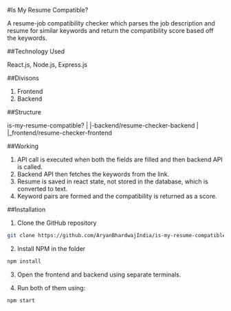 #Is My Resume Compatible?

A resume-job compatibility checker which parses the job description and resume for similar keywords and return the compatibility score based off the keywords.

##Technology Used

React.js, Node.js, Express.js

##Divisons

1. Frontend
2. Backend

##Structure

is-my-resume-compatible?
|
|-backend/resume-checker-backend
|
|_frontend/resume-checker-frontend

##Working

1. API call is executed when both the fields are filled and then backend API is called.
2. Backend API then fetches the keywords from the link.
3. Resume is saved in react state, not stored in the database, which is converted to text.
4. Keyword pairs are formed and the compatibility is returned as a score.

##Installation

1. Clone the GitHub repository
```bash
git clone https://github.com/AryanBhardwajIndia/is-my-resume-compatible
```
2. Install NPM in the folder
```bash
npm install
```
3. Open the frontend and backend using separate terminals.

4. Run both of them using:
```bash
npm start
```